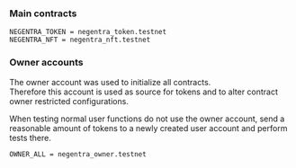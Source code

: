 ### Main contracts

```
NEGENTRA_TOKEN = negentra_token.testnet
NEGENTRA_NFT = negentra_nft.testnet
```

### Owner accounts
The owner account was used to initialize all contracts.  
Therefore this account is used as source for tokens and to alter
contract owner restricted configurations.

When testing normal user functions do not use the owner account, send
a reasonable amount of tokens to a newly created user account and
perform tests there.
```
OWNER_ALL = negentra_owner.testnet
```